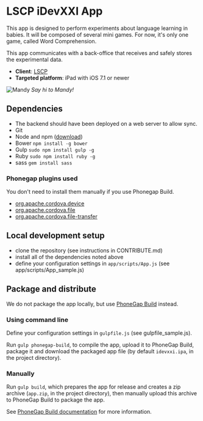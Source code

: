 # LSCP iDevXXI App

This app is designed to perform experiments about language learning in babies. It will be composed of several mini games. For now, it's only one game, called Word Comprehension.

This app communicates with a back-office that receives and safely stores the experimental data.

* **Client**: [LSCP](http://www.lscp.net)
* **Targeted platform**: iPad with iOS 7.1 or newer

![Mandy](http://idevxxi.acristia.org/assets/mandy-hello-b3c05f337045d53c2c709f49598bcf43.png) *Say hi to Mandy!*

## Dependencies

* The backend should have been deployed on a web server to allow sync.
* Git
* Node and npm ([download](http://nodejs.org/download/))
* Bower `npm install -g bower`
* Gulp `sudo npm install gulp -g` 
* Ruby `sudo npm install ruby -g`
* sass `gem install sass`


### Phonegap plugins used

You don't need to install them manually if you use Phonegap Build.

* [org.apache.cordova.device](https://build.phonegap.com/plugins/1178)
* [org.apache.cordova.file](https://build.phonegap.com/plugins/1164)
* [org.apache.cordova.file-transfer](https://build.phonegap.com/plugins/1177)

## Local development setup

* clone the repository (see instructions in CONTRIBUTE.md)
* install all of the dependencies noted above
* define your configuration settings in `app/scripts/App.js` (see app/scripts/App_sample.js) 

## Package and distribute

We do not package the app locally, but use [PhoneGap Build](http://build.phonegap.com) instead.

### Using command line

Define your configuration settings in `gulpfile.js` (see gulpfile_sample.js).

Run `gulp phonegap-build`, to compile the app, upload it to PhoneGap Build, package it and download the packaged app file (by default `idevxxi.ipa`, in the project directory).

### Manually

Run `gulp build`, which prepares the app for release and creates a zip archive (`app.zip`, in the project directory), then manually upload this archive to PhoneGap Build to package the app.

See [PhoneGap Build documentation](http://docs.build.phonegap.com) for more information.
